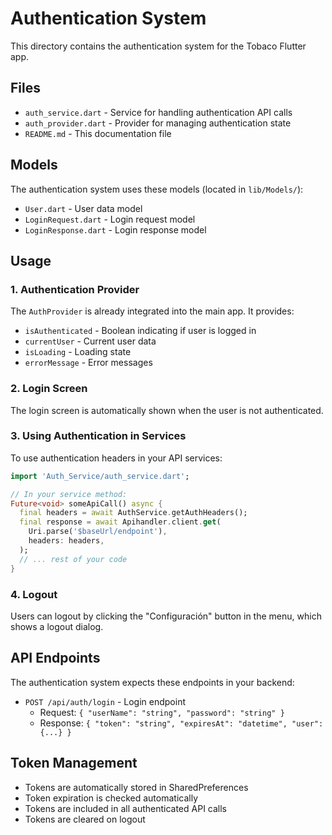 # Authentication System

This directory contains the authentication system for the Tobaco Flutter app.

## Files

- `auth_service.dart` - Service for handling authentication API calls
- `auth_provider.dart` - Provider for managing authentication state
- `README.md` - This documentation file

## Models

The authentication system uses these models (located in `lib/Models/`):
- `User.dart` - User data model
- `LoginRequest.dart` - Login request model
- `LoginResponse.dart` - Login response model

## Usage

### 1. Authentication Provider

The `AuthProvider` is already integrated into the main app. It provides:

- `isAuthenticated` - Boolean indicating if user is logged in
- `currentUser` - Current user data
- `isLoading` - Loading state
- `errorMessage` - Error messages

### 2. Login Screen

The login screen is automatically shown when the user is not authenticated.

### 3. Using Authentication in Services

To use authentication headers in your API services:

```dart
import 'Auth_Service/auth_service.dart';

// In your service method:
Future<void> someApiCall() async {
  final headers = await AuthService.getAuthHeaders();
  final response = await Apihandler.client.get(
    Uri.parse('$baseUrl/endpoint'),
    headers: headers,
  );
  // ... rest of your code
}
```

### 4. Logout

Users can logout by clicking the "Configuración" button in the menu, which shows a logout dialog.

## API Endpoints

The authentication system expects these endpoints in your backend:

- `POST /api/auth/login` - Login endpoint
  - Request: `{ "userName": "string", "password": "string" }`
  - Response: `{ "token": "string", "expiresAt": "datetime", "user": {...} }`

## Token Management

- Tokens are automatically stored in SharedPreferences
- Token expiration is checked automatically
- Tokens are included in all authenticated API calls
- Tokens are cleared on logout

